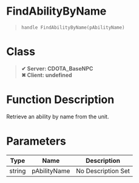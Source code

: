 # FindAbilityByName
> `handle FindAbilityByName(pAbilityName)`
# Class
> __✔ Server: CDOTA_BaseNPC__  
> __✖ Client: undefined__  
# Function Description
Retrieve an ability by name from the unit.
# Parameters
Type|Name|Description
--|--|--
string|pAbilityName|No Description Set
